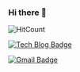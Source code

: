 ### Hi there 👋

<!--
**dev-yeon/dev-yeon** is a ✨ _special_ ✨ repository because its `README.md` (this file) appears on your GitHub profile.

Here are some ideas to get you started:

- 🔭 I’m currently working on ...
- 🌱 I’m currently learning ...
- 👯 I’m looking to collaborate on ...
- 🤔 I’m looking for help with ...
- 💬 Ask me about ...
- 📫 How to reach me: ...
- 😄 Pronouns: ...
- ⚡ Fun fact: ...
-->

![HitCount](http://hits.dwyl.com/{unique-string}.svg)

  [![Tech Blog Badge](http://img.shields.io/badge/-Tech%20blog-black?style=flat-square&logo=github&link=https://dev-yeon.github.io/)](https://dev-yeon.github.io/)
	

	
  [![Gmail Badge](https://img.shields.io/badge/Gmail-d14836?style=flat-square&logo=Gmail&logoColor=white&link=mailto:contest0717@gmail.com)](mailto:contest0717@gmail.com)
	
